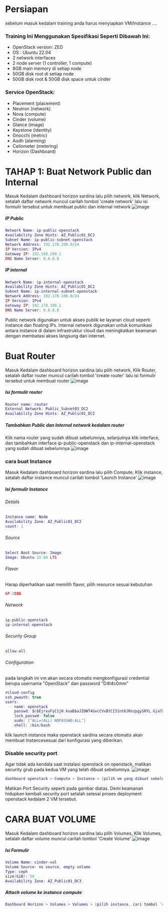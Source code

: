 # Persiapan
sebelum masuk kedalam training anda harus menyiapkan VM/Instance ....

### Training Ini Menggunakan Spesifikasi Seperti Dibawah Ini: 
- OpenStack version: ZED
- OS : Ubuntu 22.04
- 2 network interfaces
- 2 node server (1 controller, 1 compute)
- 8GB main memory di setiap node
- 50GB disk root di setiap node
- 50GB disk root & 50GB disk space untuk cinder
### Service OpenStack:
- Placement (placement)
- Neutron (network)
- Nova (compute)
- Cinder (volume)
- Glance (image)
- Keystone (identity)
- Gnocchi (metric)
- Aodh (alarming)
- Ceilometer (metering)
- Horizon (Dashboard)

# TAHAP 1: Buat Network Public dan Internal
Masuk Kedalam dashboard horizon sardina lalu pilih network, klik Network, setalah daftar network muncul carilah tombol 'create network' lalu isi formulir tersebut untuk membuat public dan internal network
![image](https://github.com/Yezato/DATACOMM/assets/95903200/97e42ece-b3d5-46c0-8ea3-0bec3879e8b6)
##### IP Public
```lua
Network Name: ip-public-openstack
Availability Zone Hints: AZ_Public01_DC2
Subnet Name: ip-public-subnet-openstack
Network Address: 192.178.200.0/24
IP Version: IPv4
Gateway IP: 192.168.200.1
DNS Name Server: 8.8.8.8
```
##### IP internal
```lua
Network Name: ip-internal-openstack
Availability Zone Hints: AZ_Public01_DC2
Subnet Name: ip-internal-subnet-openstack
Network Address: 192.178.100.0/24
IP Version: IPv4
Gateway IP: 192.178.100.1
DNS Name Server: 8.8.8.8
```
Public network digunakan untuk akses publik ke layanan cloud seperti instance dan floating IPs. Internal network digunakan untuk komunikasi antara instance di dalam infrastruktur cloud dan meningkatkan keamanan dengan membatasi akses langsung dari internet.
# Buat Router
Masuk Kedalam dashboard horizon sardina lalu pilih network, Klik Router, setalah daftar router muncul carilah tombol 'create router' lalu isi formulir tersebut untuk membuat router
![image](https://github.com/Yezato/DATACOMM/assets/95903200/3170a4cd-1697-4532-8572-aa188dff7e4e)
##### Isi formulir router
```lua
Router name: router
External Network: Public_Subnet03_DC2
Availability Zone Hints: AZ_Public01_DC2
```
##### Tambahkan Public dan Internal network kedalam router
Klik nama router yang sudah dibuat sebelumnya, selanjutnya klik interface, dan tambahkan interface ip-public-openstack dan ip-internal-openstack yang sudah dibuat sebelumnya
![image](https://github.com/Yezato/DATACOMM/assets/95903200/2213b3d5-f9c2-4aef-a724-aa3822d8ac11)

### cara buat Instance 
Masuk Kedalam dashboard horizon sardina lalu pilih Compute, Klik instance, setalah daftar instance muncul carilah tombol 'Launch Instance' 
![image](https://github.com/Yezato/DATACOMM/assets/95903200/b59f6678-6a20-4885-bdd6-25ca39446daa)
##### Isi formulir Instance
###### Details
```lua
Instance name: Node
Availability Zone: AZ_Public01_DC2
count: 1
```
###### Source
```lua
Select Boot Source: Image
Image: Ubuntu 22.04 LTS
```
###### Flavor
Harap diperhatikan saat memilih flavor, pilih resource sesuai kebutuhan
```lua
GP.2C8G
```
###### Network
```lua
ip-public-openstack
ip-internal-openstack
```
###### Security Group
```lua
allow-all
```
###### Configuration
pada langkah ini vm akan secara otomatis mengkonfigurasi credential berupa usernama "OpenStack" dan password "D4t4c0mm"

```lua
#cloud-config
ssh_pwauth: true
users:
  - name: openstack
    passwd: $6$EjrxuFyC1jH.koaB$aJZOWT4GxcCVvBtCI31nt6JRnzpgySRYL.Gja7XXZE2/O4Ejx36xUL/.vllUGe.kpBLtv08aZQ6Q2q2LJhA9s.
    lock_passwd: false
    sudo: ["ALL=(ALL) NOPASSWD:ALL"]
    shell: /bin/bash
```
klik launch instance maka openstack sardina secara otomatis akan membuat Instancesesuai dari konfigurasi yang diberikan. 

### Disable security port
Agar tidak ada kendala saat instalasi openstack on openstack, matikan security grub pada kedua VM yang telah dibuat sebelumnya.
![image](https://github.com/Yezato/DATACOMM/assets/95903200/a556cd77-efa7-47f4-a484-d27548731eb1)
```lua
dashboard openstack > Compute > Instance > [pilih vm yang dibuat sebelumnya] > interface > edit port
```
Matikan Port Security seperti pada gambar diatas. Demi keamanan hidupkan kembali security port setalah selesai proses deployment openstack kedalam 2 VM tersebut.

# CARA BUAT VOLUME
Masuk Kedalam dashboard horizon sardina lalu pilih Volumes, Klik Volumes, setalah daftar volume muncul carilah tombol 'Create Volume' 
![image](https://github.com/Yezato/DATACOMM/assets/95903200/4193a2fb-1313-4888-9843-eec2748178d3)
##### Isi Formulir
```lua
Volume Name: cinder-vol
Volume Source: no source, empty volume
Type: ceph
size(GiB): 50
Availability Zone: AZ_Public01_DC3
```
##### Attach volume ke instance compute
```Lua
Dashboard Horizon > Volumes > Volumes > [pilih instance, cari tombol 'edit volume' ] > Manage Attachments > Attach ke instance yang di jadikan VM compute
```


